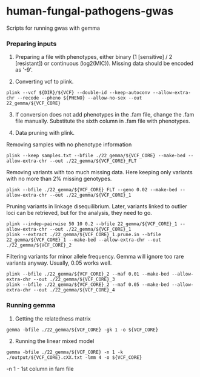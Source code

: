 # human-fungal-pathogens-gwas
Scripts for running gwas with gemma


### Preparing inputs

1. Preparing a file with phenotypes, either binary (1 [sensitive] / 2 [resistant]) or continuous (log2(MIC)). Missing data should be encoded as '-9'.

2. Converting vcf to plink. 
```
plink --vcf ${DIR}/${VCF} --double-id --keep-autoconv --allow-extra-chr --recode --pheno ${PHENO} --allow-no-sex --out 22_gemma/${VCF_CORE}
```

3. If conversion does not add phenotypes in the .fam file, change the .fam file manually. Substitute the sixth column in .fam file with phenotypes.

4. Data pruning with plink.

Removing samples with no phenotype information
```
plink --keep samples.txt --bfile ./22_gemma/${VCF_CORE} --make-bed --allow-extra-chr --out ./22_gemma/${VCF_CORE}_FLT
```
Removing variants with too much missing data. Here keeping only variants with no more than 2% missing genotypes.
```
plink --bfile ./22_gemma/${VCF_CORE}_FLT --geno 0.02 --make-bed --allow-extra-chr --out ./22_gemma/${VCF_CORE}_1
```
Pruning variants in linkage disequilibrium. Later, variants linked to outlier loci can be retrieved, but for the analysis, they need to go. 
```
plink --indep-pairwise 50 10 0.2 --bfile 22_gemma/${VCF_CORE}_1 --allow-extra-chr --out ./22_gemma/${VCF_CORE}_1
plink --extract ./22_gemma/${VCF_CORE}_1.prune.in --bfile 22_gemma/${VCF_CORE}_1 --make-bed --allow-extra-chr --out ./22_gemma/${VCF_CORE}_2
```
Filtering variants for minor allele frequency. Gemma will ignore too rare variants anyway. Usually, 0.05 works well.
```
plink --bfile ./22_gemma/${VCF_CORE}_2 --maf 0.01 --make-bed --allow-extra-chr --out ./22_gemma/${VCF_CORE}_3
plink --bfile ./22_gemma/${VCF_CORE}_2 --maf 0.05 --make-bed --allow-extra-chr --out ./22_gemma/${VCF_CORE}_4
```

### Running gemma

1. Getting the relatedness matrix
```
gemma -bfile ./22_gemma/${VCF_CORE} -gk 1 -o ${VCF_CORE}
```
2. Running the linear mixed model
```
gemma -bfile ./22_gemma/${VCF_CORE} -n 1 -k ./output/${VCF_CORE}.cXX.txt -lmm 4 -o ${VCF_CORE}
```
-n 1 - 1st column in fam file
